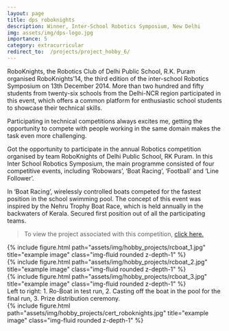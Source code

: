 ```yaml
---
layout: page
title: dps roboknights
description: Winner, Inter-School Robotics Symposium, New Delhi
img: assets/img/dps-logo.jpg
importance: 5
category: extracurricular
redirect_to:  /projects/project_hobby_6/
---
```


RoboKnights, the Robotics Club of Delhi Public School, R.K. Puram organised RoboKnights’14, the third edition of the inter-school Robotics Symposium on 13th December 2014. More than two hundred and fifty students from twenty-six schools from the Delhi-NCR region participated in this event, which offers a common platform for enthusiastic school students to showcase their technical skills.

Participating in technical competitions always excites me, getting the opportunity to compete with people working in the same domain makes the task even more challenging.

Got the opportunity to participate in the annual Robotics competition organised by team RoboKnights of Delhi Public School, RK Puram.
In this Inter School Robotics Symposium, the main programme consisted of four competitive events, including ‘Robowars’, ‘Boat Racing’, ‘Football’ and ‘Line Follower’.

In ‘Boat Racing’, wirelessly controlled boats competed for the fastest position in the school swimming pool. The concept of this event was inspired by the Nehru Trophy Boat Race, which is held annually in the backwaters of Kerala.
Secured first position out of all the participating teams.

>To view the project associated with this competition, <a href="{{ page.redirect_to }}">click here.</a>

<div class="row">
    <div class="col-sm mt-3 mt-md-0">
        {% include figure.html path="assets/img/hobby_projects/rcboat_1.jpg" title="example image" class="img-fluid rounded z-depth-1" %}
    </div>
    <div class="col-sm mt-3 mt-md-0">
        {% include figure.html path="assets/img/hobby_projects/rcboat_2.jpg" title="example image" class="img-fluid rounded z-depth-1" %}
    </div>
    <div class="col-sm mt-3 mt-md-0">
        {% include figure.html path="assets/img/hobby_projects/rcboat_3.jpg" title="example image" class="img-fluid rounded z-depth-1" %}
    </div>
</div>

<div class="caption">
    Left to right: 1. Ro-Boat in test run, 2. Casting off the boat in the pool for the final run, 3. Prize distribution ceremony.
</div>

<div class="col-sm mt-3 mt-md-0">
    {% include figure.html path="assets/img/hobby_projects/cert_roboknights.jpg" title="example image" class="img-fluid rounded z-depth-1" %}
</div>
